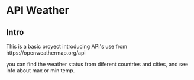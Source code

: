 <h1>API Weather</h1>
<h2> Intro </h2>
This is a basic proyect introducing API's use from https://openweathermap.org/api

you can find the weather status from diferent countries and cities, and see info about max or min temp.

